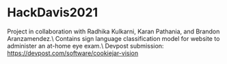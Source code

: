 # HackDavis2021
Project in collaboration with Radhika Kulkarni, Karan Pathania, and Brandon Aranzamendez.\\
Contains sign language classification model for website to administer an at-home eye exam.\\
Devpost submission: https://devpost.com/software/cookiejar-vision
